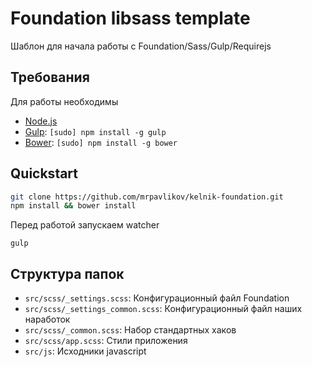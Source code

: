 # Foundation libsass template

Шаблон для начала работы с Foundation/Sass/Gulp/Requirejs

## Требования

Для работы необходимы

  * [Node.js](http://nodejs.org)
  * [Gulp](http://gulpjs.com/): `[sudo] npm install -g gulp`
  * [Bower](http://bower.io): `[sudo] npm install -g bower`

## Quickstart

```bash
git clone https://github.com/mrpavlikov/kelnik-foundation.git
npm install && bower install
```

Перед работой запускаем watcher

`gulp`

## Структура папок

  * `src/scss/_settings.scss`: Конфигурационный файл Foundation
  * `src/scss/_settings_common.scss`: Конфигурационный файл наших наработок
  * `src/scss/_common.scss`: Набор стандартных хаков
  * `src/scss/app.scss`: Стили приложения
  * `src/js`: Исходники javascript
